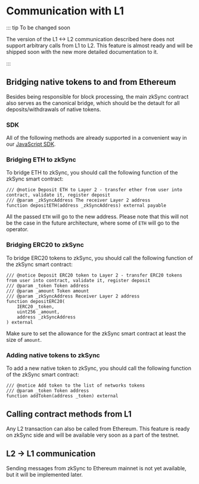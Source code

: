# Communication with L1

::: tip To be changed soon

The version of the L1 <-> L2 communication described here does not support arbitrary calls from L1 to L2. This feature is almost ready and will be shipped soon with the new more detailed documentation to it.

:::

## Bridging native tokens to and from Ethereum

Besides being responsible for block processing, the main zkSync contract also serves as the canonical bridge, which should be the detault for all deposits/withdrawals of native tokens.

### SDK

All of the following methods are already supported in a convenient way in our [JavaScript SDK](../api/js).

### Bridging ETH to zkSync

To bridge ETH to zkSync, you should call the following function of the zkSync smart contract:

```    
/// @notice Deposit ETH to Layer 2 - transfer ether from user into contract, validate it, register deposit
/// @param _zkSyncAddress The receiver Layer 2 address
function depositETH(address _zkSyncAddress) external payable
```

All the passed `ETH` will go to the new address. Please note that this will not be the case in the future architecture, where some of `ETH` will go to the operator.

### Bridging ERC20 to zkSync

To bridge ERC20 tokens to zkSync, you should call the following function of the zkSync smart contract:

```
/// @notice Deposit ERC20 token to Layer 2 - transfer ERC20 tokens from user into contract, validate it, register deposit
/// @param _token Token address
/// @param _amount Token amount
/// @param _zkSyncAddress Receiver Layer 2 address
function depositERC20(
    IERC20 _token,
    uint256 _amount,
    address _zkSyncAddress
) external
```

Make sure to set the allowance for the zkSync smart contract at least the size of `amount`.


### Adding native tokens to zkSync

To add a new native token to zkSync, you should call the following function of the zkSync smart contract:

```
/// @notice Add token to the list of networks tokens
/// @param _token Token address
function addToken(address _token) external
```

## Calling contract methods from L1

Any L2 transaction can also be called from Ethereum. This feature is ready on zkSync side and will be available very soon as a part of the testnet.

## L2 -> L1 communication

Sending messages from zkSync to Ethereum mainnet is not yet available, but it will be implemented later.
